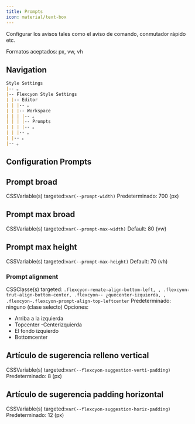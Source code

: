 ```yaml
---
title: Prompts
icon: material/text-box
---
```


Configurar los avisos tales como el aviso de comando, conmutador rápido etc.

Formatos aceptados: px, vw, vh

## Navigation

```md
Style Settings
|-- 。
|-- Flexcyon Style Settings
| |-- Editor
| | |-- 。
| | |-- Workspace
| | | |-- 。
| | | |-- Prompts
| | | |-- 。
| | |-- 。
| |-- 。
|-- 。
```

## Configuration Prompts

## Prompt broad

CSSVariable(s) targeted:`var(--prompt-width)`
Predeterminado: 700 (px)

## Prompt max broad

CSSVariable(s) targeted:`var(--prompt-max-width)`
Default: 80 (vw)

## Prompt max height

CSSVariable(s) targeted:`var(--prompt-max-height)`
Default: 70 (vh)

### Prompt alignment

CSSClasse(s) targeted: `.flexcyon-remate-align-bottom-left,
,
.flexcyon-trut-align-bottom-center, .flexcyon-- ¿quécenter-izquierda,
,
.flexcyon-.flexcyon-prompt-align-top-leftcenter`
Predeterminado: ninguno (clase selecto)
Opciones:

- Arriba a la izquierda
- Topcenter
-Centerizquierda
- El fondo izquierdo
- Bottomcenter

## Artículo de sugerencia relleno vertical

CSSVariable(s) targeted:`var(--flexcyon-suggestion-verti-padding)`
Predeterminado: 8 (px)

## Artículo de sugerencia padding horizontal

CSSVariable(s) targeted:`var(--flexcyon-suggestion-horiz-padding)`
Predeterminado: 12 (px)
